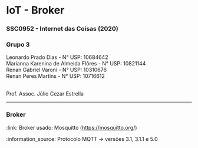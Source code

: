 # IoT - Broker
<h3>SSC0952 - Internet das Coisas (2020)</h3>
<h3>Grupo 3</h3> 
Leonardo Prado Dias - N° USP: 10684642 </br> 
Marianna Karenina de Almeida Flôres - N° USP: 10821144 </br> 
Renan Gabriel Varoni - N° USP: 10310676 </br> 
Renan Peres Martins - N° USP: 10716612 </br> </br>

<p>Prof. Assoc. Júlio Cezar Estrella</p>
<hr>
<h3>Broker </h3> 
<p>:link: Broker usado: Mosquitto  <a href="https://mosquitto.org/">(https://mosquitto.org/)</a></p>
<p>:information_source: Protocolo MQTT ->  versões 3.1, 3.1.1 e 5.0 </p></br> 
